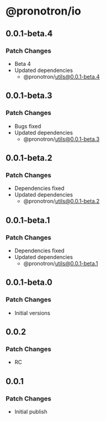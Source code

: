 # @pronotron/io

## 0.0.1-beta.4

### Patch Changes

- Beta 4
- Updated dependencies
  - @pronotron/utils@0.0.1-beta.4

## 0.0.1-beta.3

### Patch Changes

- Bugs fixed
- Updated dependencies
  - @pronotron/utils@0.0.1-beta.3

## 0.0.1-beta.2

### Patch Changes

- Dependencies fixed
- Updated dependencies
  - @pronotron/utils@0.0.1-beta.2

## 0.0.1-beta.1

### Patch Changes

- Dependencies fixed
- Updated dependencies
  - @pronotron/utils@0.0.1-beta.1

## 0.0.1-beta.0

### Patch Changes

- Initial versions

## 0.0.2

### Patch Changes

- RC

## 0.0.1

### Patch Changes

- Initial publish
